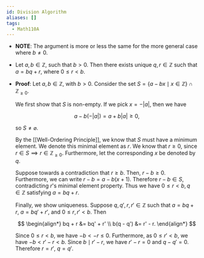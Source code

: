 ```yaml
---
id: Division Algorithm
aliases: []
tags:
  - Math110A
---
```


- **NOTE**: The argument is more or less the same for the more general case
  where $b\neq 0$.
- Let $a, b\in \mathbb Z$, such that $b > 0$. Then there exists unique
  $q, r\in \mathbb Z$ such that $a = bq + r$, where $0 \leq r < b$.
- **Proof**: Let $a, b\in \mathbb{Z}$, with $b > 0$. Consider the set
  $S = \left\{a - bx\mid x\in \mathbb{Z}\right\}\cap \mathbb{Z}_{\geq 0}$.

  We first show that $S$ is non-empty. If we pick
  $x = -\left\lvert a\right\rvert$, then we have

  $$
    a - b(- \left\lvert a\right\rvert)=  a + b \left\lvert a\right\rvert\geq 0,
  $$

  so $S\neq\varnothing$.

  By the [[Well-Ordering Principle]], we know that $S$ must have a minimum
  element. We denote this minimal element as $r$. We know that $r\geq 0$, since
  $r\in S\implies r\in \mathbb{Z}_{\geq 0}$. Furthermore, let the corresponding
  $x$ be denoted by $q$.

  Suppose towards a contradiction that $r \geq b$. Then, $r - b\geq 0$.
  Furthermore, we can write $r - b = a - b(x + 1)$. Therefore $r - b\in S$,
  contradicting $r$'s minimal element property. Thus we have
  $0 \leq r < b, q\in \mathbb{Z}$ satisfying $a = bq + r$.

  Finally, we show uniqueness. Suppose $q, q', r, r'\in\mathbb{Z}$ such that
  $a = bq + r$, $a = bq' + r'$, and $0 \leq r, r' < b$. Then

  $$
  \begin{align*}
    bq + r &= bq' + r' \\
    b(q - q') &= r' - r.
  \end{align*}
  $$

  Since $0\leq r < b$, we have $-b < -r \leq 0$. Furthermore, as
  $0 \leq r' < b$, we have $-b < r' - r < b$. Since $b\mid r' - r$, we have
  $r' - r = 0$ and $q - q' = 0$. Therefore $r = r'$, $q = q'$.
